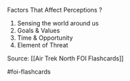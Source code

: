 Factors That Affect Perceptions
?
1. Sensing the world around us
2. Goals & Values
3. Time & Opportunity
4. Element of Threat

Source: [[Air Trek North FOI Flashcards]]

#foi-flashcards